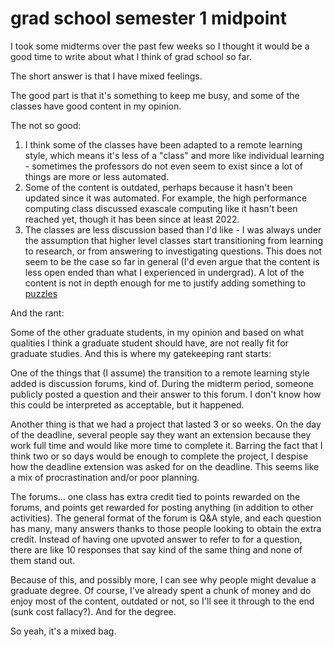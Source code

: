 # grad school semester 1 midpoint

I took some midterms over the past few weeks so I thought it would be a good
time to write about what I think of grad school so far.

The short answer is that I have mixed feelings.

The good part is that it's something to keep me busy, and some of the classes
have good content in my opinion.

The not so good:

1. I think some of the classes have been adapted to a remote learning style,
   which means it's less of a "class" and more like individual learning -
   sometimes the professors do not even seem to exist since a lot of things are
   more or less automated.
2. Some of the content is outdated, perhaps because it hasn't been updated since
   it was automated. For example, the high performance computing class discussed
   exascale computing like it hasn't been reached yet, though it has been since
   at least 2022.
3. The classes are less discussion based than I'd like - I was always under the
   assumption that higher level classes start transitioning from learning to
   research, or from answering to investigating questions. This does not seem to
   be the case so far in general (I'd even argue that the content is less open
   ended than what I experienced in undergrad). A lot of the content is not in
   depth enough for me to justify adding something to [puzzles](/puzzles)

And the rant:

Some of the other graduate students, in my opinion and based on what qualities I
think a graduate student should have, are not really fit for graduate studies.
And this is where my gatekeeping rant starts:

One of the things that (I assume) the transition to a remote learning style
added is discussion forums, kind of. During the midterm period, someone publicly
posted a question and their answer to this forum. I don't know how this could be
interpreted as acceptable, but it happened.

Another thing is that we had a project that lasted 3 or so weeks. On the day of
the deadline, several people say they want an extension because they work full
time and would like more time to complete it. Barring the fact that I think two
or so days would be enough to complete the project, I despise how the deadline
extension was asked for on the deadline. This seems like a mix of
procrastination and/or poor planning.

The forums... one class has extra credit tied to points rewarded on the forums,
and points get rewarded for posting anything (in addition to other activities).
The general format of the forum is Q&A style, and each question has many, many
answers thanks to those people looking to obtain the extra credit. Instead of
having one upvoted answer to refer to for a question, there are like 10
responses that say kind of the same thing and none of them stand out.

Because of this, and possibly more, I can see why people might devalue a
graduate degree. Of course, I've already spent a chunk of money and do enjoy
most of the content, outdated or not, so I'll see it through to the end (sunk
cost fallacy?). And for the degree.

So yeah, it's a mixed bag.
